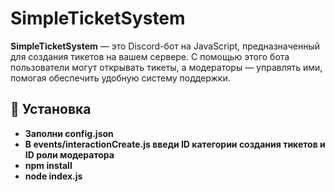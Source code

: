 # SimpleTicketSystem

**SimpleTicketSystem** — это Discord-бот на JavaScript, предназначенный для создания тикетов на вашем сервере. С помощью этого бота пользователи могут открывать тикеты, а модераторы — управлять ими, помогая обеспечить удобную систему поддержки.

## 🚀 Установка

- **Заполни config.json**
- **В events/interactionCreate.js введи ID категории создания тикетов и ID роли модератора**
- **npm install**
- **node index.js**
